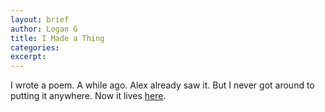 ```yaml
---
layout: brief
author: Logan G
title: I Made a Thing
categories: 
excerpt: 
---
```

I wrote a poem. A while ago. Alex already saw it. But I never got around to putting it anywhere. Now it lives [here](https://logangee.net/writings/the-cat).